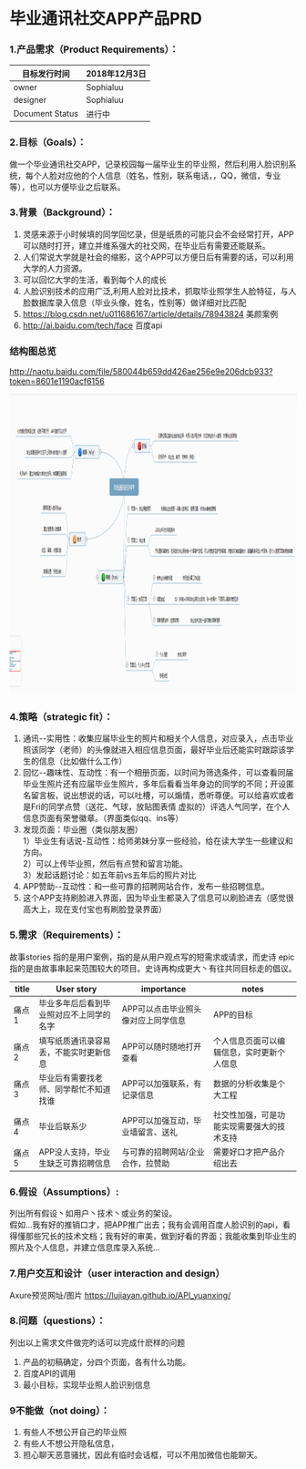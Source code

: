 #  毕业通讯社交APP产品PRD
### 1.产品需求（Product Requirements）：

目标发行时间 | 2018年12月3日
---|---
owner | Sophialuu
designer | Sophialuu
Document Status |进行中


### 2.目标（Goals）：

做一个毕业通讯社交APP，记录校园每一届毕业生的毕业照，然后利用人脸识别系统，每个人脸对应他的个人信息（姓名，性别，联系电话，，QQ，微信，专业等），也可以方便毕业之后联系。

### 3.背景（Background）：

 1. 灵感来源于小时候填的同学回忆录，但是纸质的可能只会不会经常打开，APP可以随时打开，建立并维系强大的社交网，在毕业后有需要还能联系。
 2. 人们常说大学就是社会的缩影，这个APP可以方便日后有需要的话，可以利用大学的人力资源。
 3. 可以回忆大学的生活，看到每个人的成长
 4. 人脸识别技术的应用广泛,利用人脸对比技术，抓取毕业照学生人脸特征，与人脸数据库录入信息（毕业头像，姓名，性别等）做详细对比匹配
 5. https://blog.csdn.net/u011686167/article/details/78943824 美颜案例
 6. http://ai.baidu.com/tech/face 百度api

### 结构图总览
http://naotu.baidu.com/file/580044b659dd426ae256e9e206dcb933?token=8601e1190acf6156

<img border="0" src="/images/思维导图.png" alt="Pulpit rock" width="604" height="528">


### 4.策略（strategic fit）：

1. 通讯--实用性：收集应届毕业生的照片和相关个人信息，对应录入，点击毕业照该同学（老师）的头像就进入相应信息页面，最好毕业后还能实时跟踪该学生的信息（比如做什么工作）
2. 回忆--趣味性、互动性：有一个相册页面，以时间为筛选条件，可以查看同届毕业生照片还有应届毕业生照片，多年后看看当年身边的同学的不同；开设匿名留言板，说出想说的话，可以吐槽，可以煽情，悉听尊便。可以给喜欢或者是Fri的同学点赞（送花、气球，放贴图表情 虚拟的）评选人气同学，在个人信息页面有荣誉徽章。（界面类似qq、ins等）
3. 发现页面：毕业圈（类似朋友圈）<br>
1）毕业生有话说-互动性：给师弟妹分享一些经验，给在读大学生一些建议和方向。<br>
2）可以上传毕业照，然后有点赞和留言功能。<br>
3）发起话题讨论：如五年前vs五年后的照片对比
4. APP赞助--互动性：和一些可靠的招聘网站合作，发布一些招聘信息。
5. 这个APP支持刷脸进入界面，因为毕业生都录入了信息可以刷脸进去（感觉很高大上，现在支付宝也有刷脸登录界面）

### 5.需求（Requirements）：

故事stories 指的是用户案例，指的是从用户观点写的短需求或请求，而史诗 epic 指的是由故事串起来范围较大的项目。史诗再构成更大丶有往共同目标走的倡议。<br>

title | User story|importance|notes|
---|---|---|---|
痛点1 | 毕业多年后后看到毕业照对应不上同学的名字| APP可以点击毕业照头像对应上同学信息|APP的目标|
痛点2 | 填写纸质通讯录容易丢，不能实时更新信息| APP可以随时随地打开查看|个人信息页面可以编辑信息，实时更新个人信息|
痛点3 | 毕业后有需要找老师、同学帮忙不知道找谁| APP可以加强联系，有记录信息|数据的分析收集是个大工程|
痛点4 | 毕业后联系少| APP可以加强互动，毕业墙留言、送礼|社交性加强，可是功能实现需要强大的技术支持|
痛点5 | APP没人支持，毕业生缺乏可靠招聘信息|与可靠的招聘网站/企业合作，拉赞助| 需要好口才把产品介绍出去|
### 6.假设（Assumptions）:

列出所有假设丶如用户丶技术丶或业务的架设。<br>
假如...我有好的推销口才，把APP推广出去；我有会调用百度人脸识别的api，看得懂那些冗长的技术文档；我有好的审美，做到好看的界面；我能收集到毕业生的照片及个人信息，并建立信息库录入系统...
### 7.用户交互和设计（user interaction and design）

Axure预览网址/图片
 https://lujiayan.github.io/API_yuanxing/
### 8.问题（questions）：

列出以上需求文件做完旳话可以完成什麽样的问题<br>
 1. 产品的初稿确定，分四个页面，各有什么功能。
 2. 百度API的调用
 3. 最小目标，实现毕业照人脸识别信息
### 9不能做（not doing）：

 1. 有些人不想公开自己的毕业照<br>
 2. 有些人不想公开隐私信息，<br>
 3. 担心聊天恶意骚扰，因此有临时会话框，可以不用加微信也能聊天。<br>









